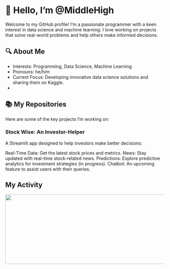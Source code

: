 # 👋 Hello, I’m @MiddleHigh
Welcome to my GitHub profile! I’m a passionate programmer with a keen interest in data science and machine learning. I love working on projects that solve real-world problems and help others make informed decisions.

## 🔍 About Me
- Interests: Programming, Data Science, Machine Learning
- Pronouns: he/him
- Current Focus: Developing innovative data science solutions and sharing them on Kaggle.
- 
## 📚 My Repositories
Here are some of the key projects I’m working on:

### Stock Wise: An Investor-Helper
A Streamlit app designed to help investors make better decisions:

Real-Time Data: Get the latest stock prices and metrics.
News: Stay updated with real-time stock-related news.
Predictions: Explore predictive analytics for investment strategies (in progress).
Chatbot: An upcoming feature to assist users with their queries.

## My Activity
<p align="center">
  <img width="800" height="220" src="https://streak-stats.demolab.com?user=coderconfused&theme=highcontrast&hide_border=true&border_radius=5&card_width=800">
</p>

<!---
CODERConfused/CODERConfused is a ✨ special ✨ repository because its `README.md` (this file) appears on your GitHub profile.
You can click the Preview link to take a look at your changes.
--->

